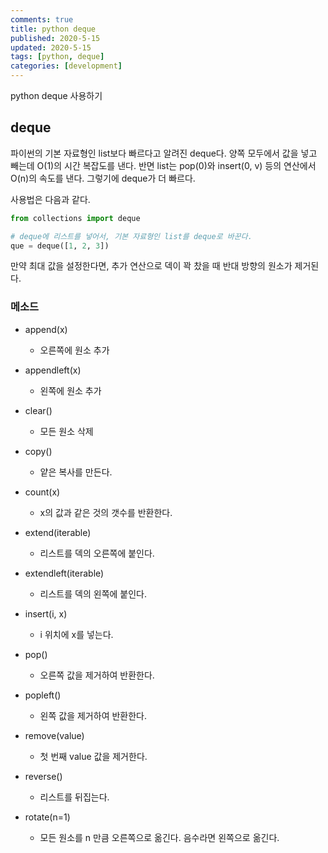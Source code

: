 ```yaml
---
comments: true
title: python deque
published: 2020-5-15
updated: 2020-5-15
tags: [python, deque]
categories: [development]
---
```


python deque 사용하기



## deque

파이썬의 기본 자료형인 list보다 빠르다고 알려진 deque다. 양쪽 모두에서 값을 넣고 빼는데 O(1)의 시간 복잡도를 낸다. 반면 list는 pop(0)와 insert(0, v) 등의 연산에서 O(n)의 속도를 낸다. 그렇기에 deque가 더 빠르다.



사용법은 다음과 같다.

```python
from collections import deque

# deque에 리스트를 넣어서, 기본 자료형인 list를 deque로 바꾼다.
que = deque([1, 2, 3])
```

만약 최대 값을 설정한다면, 추가 연산으로 덱이 꽉 찼을 때 반대 방향의 원소가 제거된다.



### 메소드

- append(x)
  - 오른쪽에 원소 추가
- appendleft(x)
  - 왼쪽에 원소 추가

- clear()
  - 모든 원소 삭제
- copy()
  - 얕은 복사를 만든다.
- count(x)
  - x의 값과 같은 것의 갯수를 반환한다.
- extend(iterable)
  - 리스트를 덱의 오른쪽에 붙인다.
- extendleft(iterable)
  - 리스트를 덱의 왼쪽에 붙인다.
- insert(i, x)
  - i 위치에 x를 넣는다.

- pop()
  - 오른쪽 값을 제거하여 반환한다.
- popleft()
  - 왼쪽 값을 제거하여 반환한다.
- remove(value)
  - 첫 번째 value 값을 제거한다.
- reverse()
  - 리스트를 뒤집는다.
- rotate(n=1)
  - 모든 원소를 n 만큼 오른쪽으로 옮긴다. 음수라면 왼쪽으로 옮긴다.